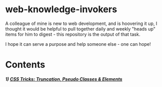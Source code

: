 # web-knowledge-invokers
A colleague of mine is new to web development, and is hoovering it up, I thought it would be helpful to pull together daily and weekly "heads up" items for him to digest - this repository is the output of that task.

I hope it can serve a purpose and help someone else - one can hope!

# Contents

##### 1) [CSS Tricks: Truncation, Pseudo Classes & Elements](./CSS/1.md)
